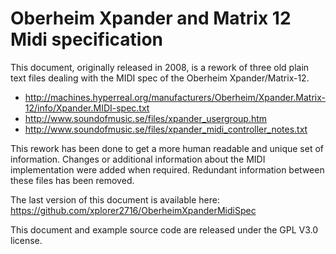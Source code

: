 # Oberheim Xpander and Matrix 12 Midi specification

This document, originally released in 2008, is a rework of three old plain text files dealing with the MIDI spec of the Oberheim Xpander/Matrix-12.
  - http://machines.hyperreal.org/manufacturers/Oberheim/Xpander.Matrix-12/info/Xpander.MIDI-spec.txt
  - http://www.soundofmusic.se/files/xpander_usergroup.htm
  - http://www.soundofmusic.se/files/xpander_midi_controller_notes.txt

This rework has been done to get a more human readable and unique set of information.
Changes or additional information about the MIDI implementation were added when required. Redundant information between these files has been removed.

The last version of this document is available here: https://github.com/xplorer2716/OberheimXpanderMidiSpec

This document and example source code are released under the GPL V3.0 license.
